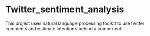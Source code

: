 # Twitter_sentiment_analysis

This project uses natural language processing toolkit to use twitter comments and estimate intentions behind a commment.
